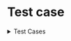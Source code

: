 # Test case
<details> <summary> Test Cases </summary>
  <p>
    
| Test Category | Test Case ID# | Test case description | Test steps | Expected result | Prerequisites | Executed by | Pass/Fail |
| --- | --- | --- | --- | --- | --- | --- | --- |
| UX 1 | UX 1.1 | Valid username and valid password | Enter a valid Username, password and click on login button. | Successful login | Valid Url  and browser | Preet | Pass |
|  | UX 1.2 | Valid username and invalid password | Enter a valid Username, invalid password and click on login button. | A pop-up message box to show invalid username/password. | Valid Url  and browser | Preet | Pass |
|  | UX 1.3 | Invalid username and valid password | Enter Invalid username and valid password  | A pop-up message box to show invalid username/password. | Valid Url browser | Preet | Pass |
|  | UX 1.4 | Invalid username and valid password | Enter Invalid username and valid password  | A pop-up message box to show invalid username/password. | Valid Url browser | Preet | Pass |
|  | UX 1.5 | Blank field for username and valid password | Enter Invalid username and valid password  | A pop-up message box to show invalid username/password. | Valid Url Browser | Preet | Pass |
|  | UX 1.6 | Valid  username and blank field for password | Enter Invalid username and valid password  | A pop-up message box to show invalid username/password. | Valid Url  and browser | Preet | Pass |
|  | UX 1.7 | Blank field for username and  password | Leave both blank and press login button.  | A pop-up message box to show invalid username/password. | Valid Url  and browser | Preet | Pass |
| UX 2 | UX 2.1 | By clicking  the sign up it should land him to another page for signing up | Click the sign up button below the login fields  | It should direct you to the sign up page  | Valid Url  and browser | Pushti |  |
|  | UX 2.2 | Incorrect form  of user id | Username should be atleast 8 string long and no space included.  | If incorrect combination is entered than an appropriate message is generated.  | Valid Url  and browser | Pushti |  |
|  | UX 2.3 | Incorrect form of password. | Password should not have spcaes and  atleast 8 character long , One upper case, one lower case, one special character.  | If the password is not entered in correct form display message password contain atleast 8 char ,one upper,lower,special character required.  | Valid Url  and browser | Pushti |  |
|  | UX 2.4 | Password field and confirmation password field mis matching. | Password and confirmation password field should be mismatched.  | If the password and confirmation password are mismatched display an appropriate message. | Valid Url  and browser | Pushti |  |
|  | UX 2.5 | Form is correctly field out then direct the user to the landing log in page.  | After filling out all the detail on the form correctly , click on the submit button it should navigate to landing log in page.  | Pop up message for successfully signed up.  | Valid Url  and browser | Pushti |  |
| UX 3 | UX 3.1 | Checking the new sign up credentials | Checking the new sign up credentials | Successful login | Valid Url  and browser | Muhaimin |  |
| DB1 | DB 1.1 | Check whether data gets written  database after succesfull sign up. | Enter valid username and password after successful sign up see whether username  | Database will not be altered. | Database Connectivity | Muhaimin |  |
| API1 | API 1.1 | Authorised user should sign up succesfully with response code 200. | Enter correct credentials  | Response code is 200 | Postman for checking response code. | Muhaimin |  |
|  | API 1.2 | Authorised user enters invalid password , response code 401. | Invalid ceredentials  | response code is 401. | Postman for checking response code | Muhaimin |  |
|  | API 1.3 | Valid password and invalid username then response code 401. | Response code is 401 on invalid credentials. | response code is 401 | Postman for checking response code | Muhaimin |  |
|  | TC 1.1 | Default landing page should display the new article. | Run your project and it should land you on articles page. | News article fetch from the API from general category. | https://newsapi.org/ | Preet |  |
